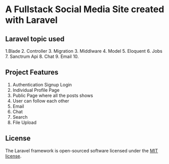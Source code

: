 
# A Fullstack Social Media Site created with Laravel

## Laravel topic used
1.Blade
2. Controller
3. Migration
3. Middlware
4. Model
5. Eloquent
6. Jobs
7. Sanctrum Api
8. Chat
9. Email
10. 

## Project Features
1. Authentication Signup Login
2. Individual Profile Page
3. Public Page where all the posts shows
4. User can follow each other
5. Email
6. Chat
7. Search
8. File Upload


## License

The Laravel framework is open-sourced software licensed under the [MIT license](https://opensource.org/licenses/MIT).
